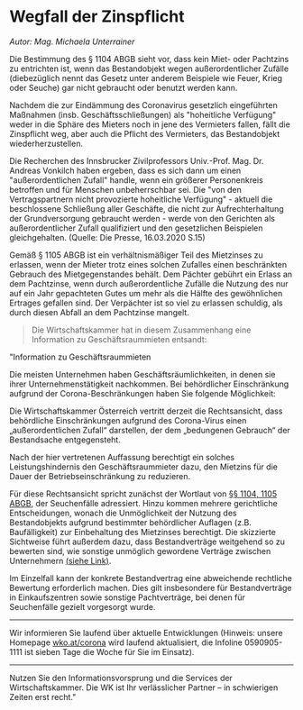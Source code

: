 # Wegfall der Zinspflicht

*Autor: Mag. Michaela Unterrainer*

Die Bestimmung des § 1104 ABGB sieht vor, dass kein Miet- oder Pachtzins zu entrichten ist, wenn das Bestandobjekt wegen außerordentlicher Zufälle (diebezüglich nennt das Gesetz unter anderem Beispiele wie Feuer, Krieg oder Seuche) gar nicht gebraucht oder benutzt werden kann.

Nachdem die zur Eindämmung des Coronavirus gesetzlich eingeführten Maßnahmen (insb. Geschäftsschließungen) als "hoheitliche Verfügung" weder in die Sphäre des Mieters noch in jene des Vermieters fallen, fällt die Zinspflicht weg, aber auch die Pflicht des Vermieters, das Bestandobjekt wiederherzustellen.

Die Recherchen des Innsbrucker Zivilprofessors Univ.-Prof. Mag. Dr. Andreas Vonkilch haben ergeben, dass es sich dann um einen "außerordentlichen Zufall" handle, wenn ein größerer Personenkreis betroffen und für Menschen unbeherrschbar sei. Die "von den Vertragspartnern nicht provozierte hoheitliche Verfügung" - aktuell die beschlossene Schließung aller Geschäfte, die nicht zur Aufrechterhaltung der Grundversorgung gebraucht werden - werde von den Gerichten als außerordentlicher Zufall qualifiziert und den gesetzlichen Beispielen gleichgehalten. (Quelle: Die Presse, 16.03.2020 S.15)

Gemäß § 1105 ABGB ist ein verhältnismäßiger Teil des Mietzinses zu erlassen, wenn der Mieter trotz eines solchen Zufalles einen beschränkten Gebrauch des Mietgegenstandes behält. Dem Pächter gebührt ein Erlass an dem Pachtzinse, wenn durch außerordentliche Zufälle die Nutzung des nur auf ein Jahr gepachteten Gutes um mehr als die Hälfte des gewöhnlichen Ertrages gefallen sind. Der Verpächter ist so viel zu erlassen schuldig, als durch diesen Abfall an dem Pachtzinse mangelt.


> Die Wirtschaftskammer hat in diesem Zusammenhang eine Information zu Geschäftsraummieten entsandt:

"Information zu Geschäftsraummieten 
 
Die meisten Unternehmen haben Geschäftsräumlichkeiten, in denen sie ihrer Unternehmenstätigkeit nachkommen. Bei behördlicher Einschränkung aufgrund der Corona-Beschränkungen haben Sie folgende Möglichkeit:

Die Wirtschaftskammer Österreich vertritt derzeit die Rechtsansicht, dass behördliche Einschränkungen aufgrund des Corona-Virus einen „außerordentlichen Zufall“ darstellen, der dem „bedungenen Gebrauch“ der Bestandsache entgegensteht.

Nach der hier vertretenen Auffassung berechtigt ein solches Leistungshindernis den Geschäftsraummieter dazu, den Mietzins für die Dauer der Betriebseinschränkung zu reduzieren. 
 
Für diese Rechtsansicht spricht zunächst der Wortlaut von [§§ 1104, 1105 ABGB](https://www.ris.bka.gv.at/NormDokument.wxe?Abfrage=Bundesnormen&Gesetzesnummer=10001622&FassungVom=2016-01-05&Artikel=&Paragraf=1104&Anlage=&Uebergangsrecht=), der Seuchenfälle adressiert. Hinzu kommen mehrere gerichtliche Entscheidungen, wonach die Unmöglichkeit der Nutzung des Bestandobjekts aufgrund bestimmter behördlicher Auflagen (z.B. Baufälligkeit) zur Einbehaltung des Mietzinses berechtigt. Die skizzierte Sichtweise führt außerdem dazu, dass Bestandverträge weitgehend so zu bewerten sind, wie sonstige unmöglich gewordene Verträge zwischen Unternehmern [(siehe Link)](https://www.wko.at/service/faq-coronavirus-infos.html?p=ZW1haWw9VzZWdTMxTmZnQk5RVU9GQSs2elI4Z09mbldjSXovb2l5TGpTeXVLMHlTaWlhRTRJempoZVRoRWhRYUFPMGdlZSZ3az03&utm_source=mailworx&utm_medium=email&utm_content=siehe+link&utm_campaign=sondernewsletter+coronavirus+8+-+created%3a+20200316+-+sent%3a+20200316&utm_term=n%2fa#heading_1__Welche_Auswirkung_haben_die_besonderen_aktuellen_Umstaende_auf_die_Abwicklung_von_Vertr_gen_zwischen_Unternehmern_). 

Im Einzelfall kann der konkrete Bestandvertrag eine abweichende rechtliche Bewertung erforderlich machen. Dies gilt insbesondere für Bestandverträge in Einkaufszentren sowie sonstige Pachtverträge, bei denen für Seuchenfälle gezielt vorgesorgt wurde.
  
________________________________________
Wir informieren Sie laufend über aktuelle Entwicklungen (Hinweis: unsere Homepage [wko.at/corona](https://www.wko.at/service/aussenwirtschaft/coronavirus-wirtschaftskammer-als-anlaufstelle.html?shorturl=wkoat_corona) wird laufend aktualisiert, die Infoline 0590905-1111 ist sieben Tage die Woche für Sie im Einsatz). 
________________________________________
 
Nutzen Sie den Informationsvorsprung und die Services der Wirtschaftskammer. Die WK ist Ihr verlässlicher Partner – in schwierigen Zeiten erst recht."
  
 
